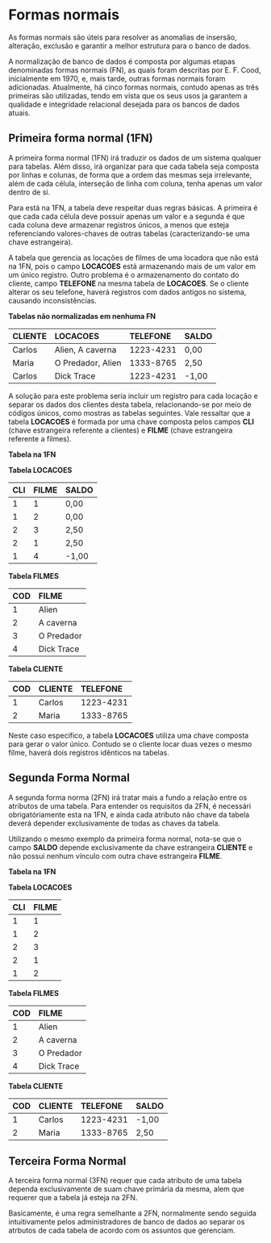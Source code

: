 # Formas normais

As formas normais são úteis para resolver as anomalias de insersão, alteração, exclusão e garantir a melhor estrutura para o banco de dados.

A normalização de banco de dados é composta por algumas etapas denominadas formas normais (FN), as quais foram descritas por E. F. Cood, inicialmente em 1970, e, mais tarde, outras formas normais foram adicionadas. Atualmente, há cinco formas normais, contudo apenas as três primeiras são utilizadas, tendo em vista que os seus usos ja garantem a qualidade e integridade relacional desejada para os bancos de dados atuais.


## Primeira forma normal (1FN)

A primeira forma normal (1FN) irá traduzir os dados de um sistema qualquer para tabelas. Além disso, irá organizar para que cada tabela seja composta por linhas e colunas, de forma que a ordem das mesmas seja irrelevante, além de cada célula, interseção de linha com coluna, tenha apenas um valor dentro de si.

Para está na 1FN, a tabela deve respeitar duas regras básicas. A primeira é que cada cada célula deve possuir apenas um valor e a segunda é que cada coluna deve armazenar registros únicos, a menos que esteja referenciando valores-chaves  de outras tabelas (caracterizando-se uma chave estrangeira).

A tabela que gerencia as locações de filmes de uma locadora que não está na 1FN, pois o campo **LOCACOES** está armazenando mais de um valor em um único registro. Outro problema é o armazenamento do contato do cliente, campo **TELEFONE** na mesma tabela de **LOCACOES**. Se o cliente alterar os seu telefone, haverá registros com dados antigos no sistema, causando inconsistências.

**Tabelas não normalizadas em nenhuma FN**

|CLIENTE|LOCACOES|TELEFONE|SALDO|
|:---   |:---    |:---    |:--- |
|Carlos | Alien, A caverna  | 1223-4231 | 0,00|
|Maria  | O Predador, Alien | 1333-8765 | 2,50|
|Carlos |Dick Trace         | 1223-4231 |-1,00|

A solução para este problema seria incluir um registro para cada locação e separar os dados dos clientes desta tabela, relacionando-se por meio de códigos únicos, como mostras as tabelas seguintes. Vale ressaltar que a tabela **LOCACOES** é formada por uma chave composta pelos campos **CLI** (chave estrangeira referente a clientes) e **FILME** (chave estrangeira referente a filmes).

**Tabela na 1FN**

**Tabela LOCACOES**

|CLI    |FILME  |SALDO|
|:---   |:---   |:--- |
|1 | 1  | 0,00 |
|1 | 2  | 0,00 |
|2 | 3  | 2,50 |
|2 | 1  | 2,50 |
|1 | 4  | -1,00 |

**Tabela FILMES**

|COD| FILME|
|:---   |:---    |
|1 | Alien             |
|2 | A caverna         |
|3 | O Predador        |     
|4 | Dick Trace        |

**Tabela CLIENTE**

|COD|CLIENTE|TELEFONE|
|:---   |:---    |:---    |
|1  | Carlos  | 1223-4231 |
|2  | Maria   | 1333-8765 |

Neste caso especifico, a tabela **LOCACOES** utiliza uma chave composta para gerar o valor único. Contudo se o cliente locar duas vezes o mesmo filme, haverá dois registros idênticos na tabelas.

## Segunda Forma Normal

A segunda forma norma (2FN) irá tratar mais a fundo a relação entre os atributos de uma tabela. Para entender os requisitos da 2FN, é necessári obrigatóriamente esta na 1FN, e ainda cada atributo não chave da tabela deverá depender exclusivamente de todas as chaves da tabela.

Utilizando o mesmo exemplo da primeira forma normal, nota-se que o campo **SALDO** depende exclusivamente da chave estrangeira **CLIENTE** e não possui nenhum vínculo com outra chave estrangeira **FILME**.

**Tabela na 1FN**

**Tabela LOCACOES**

|CLI    |FILME  |
|:---   |:---   |
|1 | 1  | 
|1 | 2  | 
|2 | 3  |
|2 | 1  | 
|1 | 2  | 

**Tabela FILMES**

|COD| FILME|
|:---   |:---    |
|1 | Alien             |
|2 | A caverna         |
|3 | O Predador        |     
|4 | Dick Trace        |

**Tabela CLIENTE**

|COD|CLIENTE|TELEFONE|SALDO|
|:---   |:---    |:---    | :--- |
|1  | Carlos  | 1223-4231 | -1,00|
|2  | Maria   | 1333-8765 |  2,50|

## Terceira Forma Normal

A terceira forma normal (3FN) requer que cada atributo de uma tabela dependa exclusivamente de suam chave primária da mesma, alem que requerer que a tabela já esteja na 2FN.

Basicamente, é uma regra semelhante a 2FN, normalmente sendo seguida intuitivamente pelos administradores de banco de dados ao separar os atrbutos de cada tabela de acordo com os assuntos que gerenciam.


